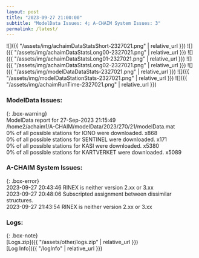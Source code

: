 ```yaml
---
layout: post
title: "2023-09-27 21:00:00"
subtitle: "ModelData Issues: 4; A-CHAIM System Issues: 3"
permalink: /latest/
---
```


![]({{ "/assets/img/achaimDataStatsShort-2327021.png" | relative_url }})
![]({{ "/assets/img/achaimDataStatsLong00-2327021.png" | relative_url }})
![]({{ "/assets/img/achaimDataStatsLong01-2327021.png" | relative_url }})
![]({{ "/assets/img/achaimDataStatsLong02-2327021.png" | relative_url }})
![]({{ "/assets/img/modelDataDataStats-2327021.png" | relative_url }})
![]({{ "/assets/img/modelDataStationStats-2327021.png" | relative_url }})
![]({{ "/assets/img/achaimRunTime-2327021.png" | relative_url }})


### ModelData Issues:  
  
{: .box-warning}  
 ModelData report for 27-Sep-2023 21:15:49   
 /home2/achaim1/A-CHAIM/modelData/2023/270/21/modelData.mat   
 0% of all possible stations for IONO were downloaded. x868   
 0% of all possible stations for SENTINEL were downloaded. x171   
 0% of all possible stations for KASI were downloaded. x5380   
 0% of all possible stations for KARTVERKET were downloaded. x5089   
  
### A-CHAIM System Issues:  
  
{: .box-error}  
2023-09-27 20:43:46 RINEX is neither version 2.xx or 3.xx  
2023-09-27 20:48:06 Subscripted assignment between dissimilar structures.  
2023-09-27 21:43:54 RINEX is neither version 2.xx or 3.xx  

### Logs:  
  
{: .box-note}  
[Logs.zip]({{ "/assets/other/logs.zip" | relative_url }})  
[Log Info]({{ "/logInfo" | relative_url }})  
